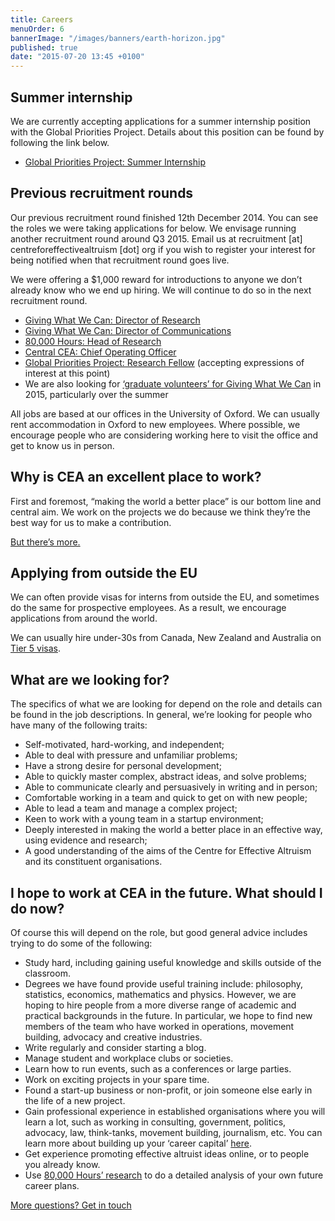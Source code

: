 ```yaml
---
title: Careers
menuOrder: 6
bannerImage: "/images/banners/earth-horizon.jpg"
published: true
date: "2015-07-20 13:45 +0100"
---
```



## Summer internship

We are currently accepting applications for a summer internship position with the Global Priorities Project. Details about this position can be found by following the link below.

*   [Global Priorities Project: Summer Internship](http://globalprioritiesproject.org/2015/04/global-priorities-project-is-looking-for-a-summer-intern/)

## Previous recruitment rounds

Our previous recruitment round finished 12th December 2014\. You can see the roles we were taking applications for below. We envisage running another recruitment round around Q3 2015\. Email us at recruitment [at] centreforeffectivealtruism [dot] org if you wish to register your interest for being notified when that recruitment round goes live.

We were offering a $1,000 reward for introductions to anyone we don’t already know who we end up hiring. We will continue to do so in the next recruitment round.

*   [Giving What We Can: Director of Research](/careers/director-of-research-for-giving-what-we-can)
*   [Giving What We Can: Director of Communications](https://centreforeffectivealtruism.org/job/giving-what-we-can-communications-manager/)
*   [80,000 Hours: Head of Research](https://centreforeffectivealtruism.org/job/head-of-research-for-80000-hours/)
*   [Central CEA: Chief Operating Officer](https://centreforeffectivealtruism.org/job/chief-operating-officer-for-the-centre-for-effective-altruism/)
*   [Global Priorities Project: Research Fellow](https://centreforeffectivealtruism.org/job/the-global-priorities-project-is-seeking-a-research-fellow/) (accepting expressions of interest at this point)
*   We are also looking for [‘graduate volunteers’ for Giving What We Can](https://www.givingwhatwecan.org/get-involved/volunteer-or-work-us) in 2015, particularly over the summer

All jobs are based at our offices in the University of Oxford. We can usually rent accommodation in Oxford to new employees. Where possible, we encourage people who are considering working here to visit the office and get to know us in person.

## Why is CEA an excellent place to work?

First and foremost, “making the world a better place” is our bottom line and central aim. We work on the projects we do because we think they’re the best way for us to make a contribution.

[But there’s more.](/careers/why-work-with-us)

## Applying from outside the EU

We can often provide visas for interns from outside the EU, and sometimes do the same for prospective employees. As a result, we encourage applications from around the world.

We can usually hire under-30s from Canada, New Zealand and Australia on [Tier 5 visas](https://www.gov.uk/tier-5-youth-mobility/overview).

## What are we looking for?

The specifics of what we are looking for depend on the role and details can be found in the job descriptions. In general, we’re looking for people who have many of the following traits:

*   Self-motivated, hard-working, and independent;
*   Able to deal with pressure and unfamiliar problems;
*   Have a strong desire for personal development;
*   Able to quickly master complex, abstract ideas, and solve problems;
*   Able to communicate clearly and persuasively in writing and in person;
*   Comfortable working in a team and quick to get on with new people;
*   Able to lead a team and manage a complex project;
*   Keen to work with a young team in a startup environment;
*   Deeply interested in making the world a better place in an effective way, using evidence and research;
*   A good understanding of the aims of the Centre for Effective Altruism and its constituent organisations.

## I hope to work at CEA in the future. What should I do now?

Of course this will depend on the role, but good general advice includes trying to do some of the following:

*   Study hard, including gaining useful knowledge and skills outside of the classroom.
*   Degrees we have found provide useful training include: philosophy, statistics, economics, mathematics and physics. However, we are hoping to hire people from a more diverse range of academic and practical backgrounds in the future. In particular, we hope to find new members of the team who have worked in operations, movement building, advocacy and creative industries.
*   Write regularly and consider starting a blog.
*   Manage student and workplace clubs or societies.
*   Learn how to run events, such as a conferences or large parties.
*   Work on exciting projects in your spare time.
*   Found a start-up business or non-profit, or join someone else early in the life of a new project.
*   Gain professional experience in established organisations where you will learn a lot, such as working in consulting, government, politics, advocacy, law, think-tanks, movement building, journalism, etc. You can learn more about building up your ‘career capital’ [here](https://80000hours.org/career-guide/).
*   Get experience promoting effective altruist ideas online, or to people you already know.
*   Use [80,000 Hours’ research](https://80000hours.org/) to do a detailed analysis of your own future career plans.

<p class="center"><a href="/contact" class="btn btn-primary">More questions? Get in touch <i class="fa fa-at"></i> <i class="fa fa-phone"></i> <i class="fa fa-envelope"></i></a></p>

